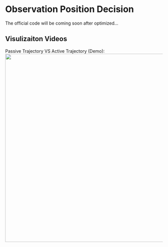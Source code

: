 # Observation Position Decision

The official code will be coming soon after optimized...

## Visulizaiton Videos
Passive Trajectory VS Active Trajectory (Demo): 
<img src="https://github.com/SJWang2015/ActiveSceneFlow_CARLA/blob/main/media/active_scene_flow.gif" width="600" />
